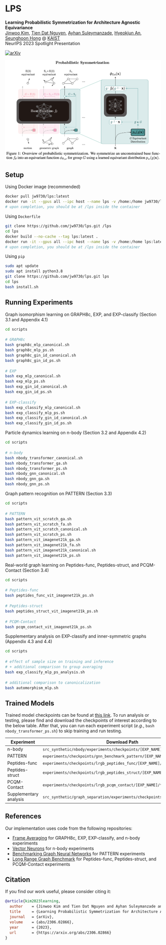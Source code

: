 # LPS

**Learning Probabilistic Symmetrization for Architecture Agnostic Equivariance** \
[Jinwoo Kim](https://bit.ly/jinwoo-kim), [Tien Dat Nguyen](https://github.com/tiendatnguyen-vision), [Ayhan Suleymanzade](https://github.com/MisakiTaro0414), [Hyeokjun An](https://hyeokjun-an.github.io/hyeokjun-an/Hyeokjun-An.html), [Seunghoon Hong](https://maga33.github.io/) @ [KAIST](https://www.kaist.ac.kr/en/) \
NeurIPS 2023 Spotlight Presentation

[![arXiv](https://img.shields.io/badge/arXiv-2306.02866-b31b1b.svg)](https://arxiv.org/abs/2306.02866)

![image-lps](./docs/lps.png)

## Setup

Using Docker image (recommended)

```bash
docker pull jw9730/lps:latest
docker run -it --gpus all --ipc host --name lps -v /home:/home jw9730/lps:latest bash
# upon completion, you should be at /lps inside the container
```

Using ```Dockerfile```

```bash
git clone https://github.com/jw9730/lps.git /lps
cd lps
docker build --no-cache --tag lps:latest .
docker run -it --gpus all --ipc host --name lps -v /home:/home lps:latest bash
# upon completion, you should be at /lps inside the container
```

Using ```pip```

```bash
sudo apt update
sudo apt install python3.8
git clone https://github.com/jw9730/lps.git lps
cd lps
bash install.sh
```

## Running Experiments

Graph isomorphism learning on GRAPH8c, EXP, and EXP-classify (Section 3.1 and Appendix 4.1)

```bash
cd scripts

# GRAPH8c
bash graph8c_mlp_canonical.sh
bash graph8c_mlp_ps.sh
bash graph8c_gin_id_canonical.sh
bash graph8c_gin_id_ps.sh

# EXP
bash exp_mlp_canonical.sh
bash exp_mlp_ps.sh
bash exp_gin_id_canonical.sh
bash exp_gin_id_ps.sh

# EXP-classify
bash exp_classify_mlp_canonical.sh
bash exp_classify_mlp_ps.sh
bash exp_classify_gin_id_canonical.sh
bash exp_classify_gin_id_ps.sh
```

Particle dynamics learning on n-body (Section 3.2 and Appendix 4.2)

```bash
cd scripts

# n-body
bash nbody_transformer_canonical.sh
bash nbody_transformer_ga.sh
bash nbody_transformer_ps.sh
bash nbody_gnn_canonical.sh
bash nbody_gnn_ga.sh
bash nbody_gnn_ps.sh
```

Graph pattern recognition on PATTERN (Section 3.3)

```bash
cd scripts

# PATTERN
bash pattern_vit_scratch_ga.sh
bash pattern_vit_scratch_fa.sh
bash pattern_vit_scratch_canonical.sh
bash pattern_vit_scratch_ps.sh
bash pattern_vit_imagenet21k_ga.sh
bash pattern_vit_imagenet21k_fa.sh
bash pattern_vit_imagenet21k_canonical.sh
bash pattern_vit_imagenet21k_ps.sh
```

Real-world graph learning on Peptides-func, Peptides-struct, and PCQM-Contact (Section 3.4)

```bash
cd scripts

# Peptides-func
bash peptides_func_vit_imagenet21k_ps.sh

# Peptides-struct
bash peptides_struct_vit_imagenet21k_ps.sh

# PCQM-Contact
bash pcqm_contact_vit_imagenet21k_ps.sh
```

Supplementary analysis on EXP-classify and inner-symmetric graphs (Appendix 4.3 and 4.4)

```bash
cd scripts

# effect of sample size on training and inference
# + additional comparison to group averaging
bash exp_classify_mlp_ps_analysis.sh

# additional comparison to canonicalization
bash automorphism_mlp.sh
```

## Trained Models

Trained model checkpoints can be found at [this link](https://drive.google.com/drive/folders/12P95QRLERYSqh-v8vIGB-yCKNGDzj727?usp=sharing).
To run analysis or testing, please find and download the checkpoints of interest according to the below table.
After that, you can run each experiment script (*e.g.*, `bash nbody_transformer_ps.sh`) to skip training and run testing.

| Experiment | Download Path |
|---|---|
| n-body | `src_synthetic/nbody/experiments/checkpoints/[EXP_NAME]/*.ckpt` |
| PATTERN | `experiments/checkpoints/gnn_benchmark_pattern/[EXP_NAME]/*.ckpt` |
| Peptides-func | `experiments/checkpoints/lrgb_peptides_func/[EXP_NAME]/*.ckpt` |
| Peptides-struct | `experiments/checkpoints/lrgb_peptides_struct/[EXP_NAME]/*.ckpt` |
| PCQM-Contact | `experiments/checkpoints/lrgb_pcqm_contact/[EXP_NAME]/*.ckpt` |
| Supplementary analysis | `src_synthetic/graph_separation/experiments/checkpoints/[EXP_NAME]/*.ckpt` |

## References

Our implementation uses code from the following repositories:

- [Frame Averaging](https://github.com/omri1348/Frame-Averaging) for GRAPH8c, EXP, EXP-classify, and n-body experiments
- [Vector Neurons](https://github.com/FlyingGiraffe/vnn) for n-body experiments
- [Benchmarking Graph Neural Networks](https://github.com/graphdeeplearning/benchmarking-gnns) for PATTERN experiments
- [Long Range Graph Benchmark](https://github.com/vijaydwivedi75/lrgb) for Peptides-func, Peptides-struct, and PCQM-Contact experiments

## Citation

If you find our work useful, please consider citing it:

```bib
@article{kim2023learning,
  author    = {Jinwoo Kim and Tien Dat Nguyen and Ayhan Suleymanzade and Hyeokjun An and Seunghoon Hong},
  title     = {Learning Probabilistic Symmetrization for Architecture Agnostic Equivariance},
  journal   = {arXiv},
  volume    = {abs/2306.02866},
  year      = {2023},
  url       = {https://arxiv.org/abs/2306.02866}
}
```
